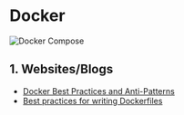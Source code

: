 Docker
===

![Docker Compose](https://raw.githubusercontent.com/docker/compose/master/logo.png?raw=true "Docker Compose Logo")


## 1. Websites/Blogs
-  [Docker Best Practices and Anti-Patterns](https://medium.com/better-programming/docker-best-practices-and-anti-patterns-e7cbccba4f19)
-  [Best practices for writing Dockerfiles](https://docs.docker.com/develop/develop-images/dockerfile_best-practices/)